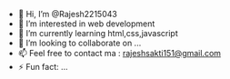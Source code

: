 - 👋 Hi, I’m @Rajesh2215043
- 👀 I’m interested in web development
- 🌱 I’m currently learning html,css,javascript
- 💞️ I’m looking to collaborate on ...
- 📫 Feel free to contact ma : rajeshsakti151@gmail.com
- ⚡ Fun fact: ...
